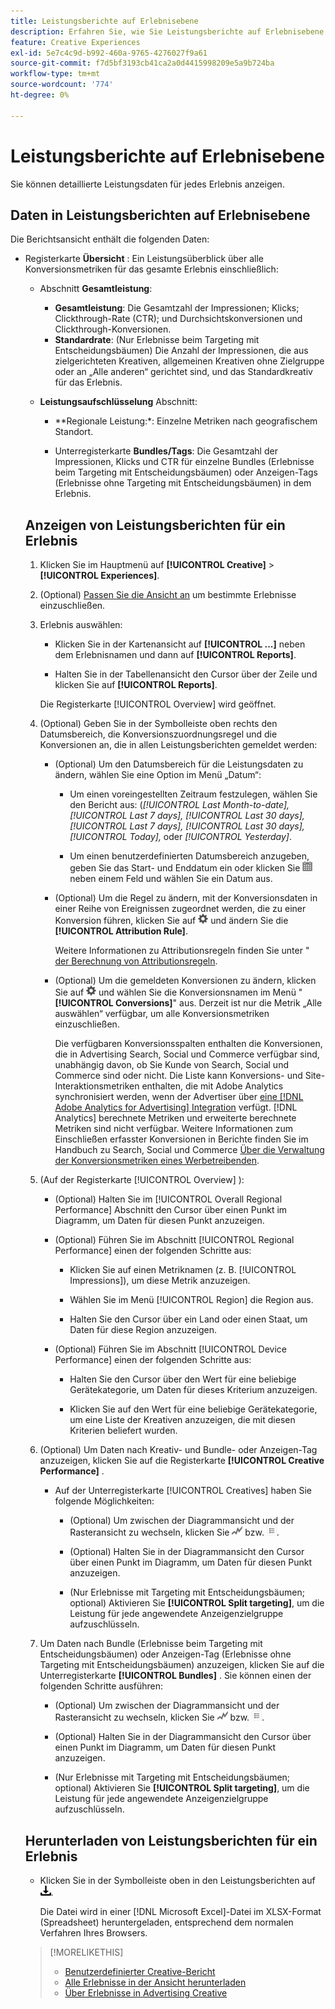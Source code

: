```yaml
---
title: Leistungsberichte auf Erlebnisebene
description: Erfahren Sie, wie Sie Leistungsberichte auf Erlebnisebene anzeigen.
feature: Creative Experiences
exl-id: 5e7c4c9d-b992-460a-9765-4276027f9a61
source-git-commit: f7d5bf3193cb41ca2a0d4415998209e5a9b724ba
workflow-type: tm+mt
source-wordcount: '774'
ht-degree: 0%

---
```


# Leistungsberichte auf Erlebnisebene

Sie können detaillierte Leistungsdaten für jedes Erlebnis anzeigen.

## Daten in Leistungsberichten auf Erlebnisebene

Die Berichtsansicht enthält die folgenden Daten:

* Registerkarte **Übersicht** : Ein Leistungsüberblick über alle Konversionsmetriken für das gesamte Erlebnis<!-- Currently, the only metric in the settings list at the top of this main tab is "Select All." --> einschließlich:

   * Abschnitt **Gesamtleistung**:

      * **Gesamtleistung**: Die Gesamtzahl der Impressionen; Klicks; Clickthrough-Rate (CTR); und Durchsichtskonversionen und Clickthrough-Konversionen.

     <!--
     ![Overall performance](/help/creative/assets/experience-report-overall-performance.png "Overall performance"){width="100" zoomable="yes"}
          -->

      * **Standardrate**: (Nur Erlebnisse beim Targeting mit Entscheidungsbäumen) Die Anzahl der Impressionen, die aus zielgerichteten Kreativen, allgemeinen Kreativen ohne Zielgruppe oder an „Alle anderen“ gerichtet sind, und das Standardkreativ für das Erlebnis.

     <!--
     ![Default rate](/help/creative/assets/experience-report-default-rate.png "Default rate"){width="100" zoomable="yes"} 
     -->

   * **Leistungsaufschlüsselung** Abschnitt:

      * **Regionale Leistung:*: Einzelne Metriken nach geografischem Standort.

        <!--   
      ![Regional performance](/help/creative/assets/experience-report-regional-performance.png "Regional performance"){width="100" zoomable="yes"}
      -->

      * **Geräteleistung:** Einzelne Metriken nach Gerätetyp, Betriebssystem und Browser. Klicken Sie optional auf den Wert für eine beliebige Gerätekategorie, um eine Liste der 10 Kreativen anzuzeigen, die mit diesen Kriterien am häufigsten bedient werden.

        <!--    
      ![Device performance](/help/creative/assets/experience-report-device-performance.png "Device performance"){width="100" zoomable="yes"}
      -->

* Registerkarte **Creative-***: Eine Leistungsübersicht nach Kreativ- und Bundle- oder Anzeigen-Tag, einschließlich:

   * **Kreative** Unterregisterkarte: Die Gesamtzahl der Impressionen, Klicks und CTR für jeden Kreativen im Erlebnis.<!-- No breakdown yet for the individual ad elements and/or the served ads. -->

   * Unterregisterkarte **Bundles/Tags**: Die Gesamtzahl der Impressionen, Klicks und CTR für einzelne Bundles (Erlebnisse beim Targeting mit Entscheidungsbäumen) oder Anzeigen-Tags (Erlebnisse ohne Targeting mit Entscheidungsbäumen) in dem Erlebnis.

## Anzeigen von Leistungsberichten für ein Erlebnis

1. Klicken Sie im Hauptmenü auf **[!UICONTROL Creative]** > **[!UICONTROL Experiences]**.

1. (Optional) [Passen Sie die Ansicht an](/help/creative/introduction/customize-data-views.md) um bestimmte Erlebnisse einzuschließen.

1. Erlebnis auswählen:

   * Klicken Sie in der Kartenansicht auf **[!UICONTROL ...]** neben dem Erlebnisnamen und dann auf **[!UICONTROL Reports]**.

   * Halten Sie in der Tabellenansicht den Cursor über der Zeile und klicken Sie auf **[!UICONTROL Reports]**.

   Die Registerkarte [!UICONTROL Overview] wird geöffnet.

1. (Optional) Geben Sie in der Symbolleiste oben rechts den Datumsbereich, die Konversionszuordnungsregel und die Konversionen an, die in allen Leistungsberichten gemeldet werden:

   * (Optional) Um den Datumsbereich für die Leistungsdaten zu ändern, wählen Sie eine Option im Menü „Datum“:

      * Um einen voreingestellten Zeitraum festzulegen, wählen Sie den Bericht aus: (*[!UICONTROL Last Month-to-date],* *[!UICONTROL Last 7 days],* *[!UICONTROL Last 30 days],* *[!UICONTROL Last 7 days],* *[!UICONTROL Last 30 days],* *[!UICONTROL Today],* oder *[!UICONTROL Yesterday]*.

      * Um einen benutzerdefinierten Datumsbereich anzugeben, geben Sie das Start- und Enddatum ein oder klicken Sie ![Kalendersymbol](/help/search-social-commerce/assets/calendar.png) neben einem Feld und wählen Sie ein Datum aus.

   * (Optional) Um die Regel zu ändern, mit der Konversionsdaten in einer Reihe von Ereignissen zugeordnet werden, die zu einer Konversion führen, klicken Sie auf ![Einstellungen](/help/creative/assets/settings.png) und ändern Sie die **[!UICONTROL Attribution Rule]**.

     Weitere Informationen zu Attributionsregeln finden Sie unter &quot;[&#x200B; der Berechnung von Attributionsregeln](/help/search-social-commerce/reports/attribution-rules.md).

   * (Optional) Um die gemeldeten Konversionen zu ändern, klicken Sie auf ![Einstellungen](/help/creative/assets/settings.png) und wählen Sie die Konversionsnamen im Menü &quot;**[!UICONTROL Conversions]**&quot; aus. Derzeit ist nur die Metrik „Alle auswählen“ verfügbar, um alle Konversionsmetriken einzuschließen.

     Die verfügbaren Konversionsspalten enthalten die Konversionen, die in Advertising Search, Social und Commerce verfügbar sind, unabhängig davon, ob Sie Kunde von Search, Social und Commerce sind oder nicht. Die Liste kann Konversions- und Site-Interaktionsmetriken enthalten, die mit Adobe Analytics synchronisiert werden, wenn der Advertiser über [eine [!DNL Adobe Analytics for Advertising] Integration](/help/integrations/analytics/overview.md) verfügt. [!DNL Analytics] berechnete Metriken und erweiterte berechnete Metriken sind nicht verfügbar. Weitere Informationen zum Einschließen erfasster Konversionen in Berichte finden Sie im Handbuch zu Search, Social und Commerce [Über die Verwaltung der Konversionsmetriken eines Werbetreibenden](/help/search-social-commerce/admin/conversion-metrics/conversion-metric-about.md).

1. (Auf der Registerkarte [!UICONTROL Overview] ):

   * (Optional) Halten Sie im [!UICONTROL Overall Regional Performance] Abschnitt den Cursor über einen Punkt im Diagramm, um Daten für diesen Punkt anzuzeigen.

   * (Optional) Führen Sie im Abschnitt [!UICONTROL Regional Performance] einen der folgenden Schritte aus:

      * Klicken Sie auf einen Metriknamen (z. B. [!UICONTROL Impressions]), um diese Metrik anzuzeigen.

      * Wählen Sie im Menü [!UICONTROL Region] die Region aus.

      * Halten Sie den Cursor über ein Land oder einen Staat, um Daten für diese Region anzuzeigen.

   * (Optional) Führen Sie im Abschnitt [!UICONTROL Device Performance] einen der folgenden Schritte aus:

      * Halten Sie den Cursor über den Wert für eine beliebige Gerätekategorie, um Daten für dieses Kriterium anzuzeigen.

      * Klicken Sie auf den Wert für eine beliebige Gerätekategorie, um eine Liste der <!-- NN--> Kreativen anzuzeigen, die mit diesen Kriterien beliefert wurden.

1. (Optional) Um Daten nach Kreativ- und Bundle- oder Anzeigen-Tag anzuzeigen, klicken Sie auf die Registerkarte **[!UICONTROL Creative Performance]** .

   * Auf der Unterregisterkarte [!UICONTROL Creatives] haben Sie folgende Möglichkeiten:

      * (Optional) Um zwischen der Diagrammansicht und der Rasteransicht zu wechseln, klicken Sie ![Diagramm](/help/creative/assets/chart-view-button.png "Diagramm") bzw. ![Gitter](/help/creative/assets/table-view-button.png "Gitter").

      * (Optional) Halten Sie in der Diagrammansicht den Cursor über einen Punkt im Diagramm, um Daten für diesen Punkt anzuzeigen.

      * (Nur Erlebnisse mit Targeting mit Entscheidungsbäumen; optional) Aktivieren Sie **[!UICONTROL Split targeting]**, um die Leistung für jede angewendete Anzeigenzielgruppe aufzuschlüsseln.

1. Um Daten nach Bundle (Erlebnisse beim Targeting mit Entscheidungsbäumen) oder Anzeigen-Tag (Erlebnisse ohne Targeting mit Entscheidungsbäumen) anzuzeigen, klicken Sie auf die Unterregisterkarte **[!UICONTROL Bundles]** . Sie können einen der folgenden Schritte ausführen:

   * (Optional) Um zwischen der Diagrammansicht und der Rasteransicht zu wechseln, klicken Sie ![Diagramm](/help/creative/assets/chart-view-button.png "Diagramm") bzw. ![Gitter](/help/creative/assets/table-view-button.png "Gitter").

   * (Optional) Halten Sie in der Diagrammansicht den Cursor über einen Punkt im Diagramm, um Daten für diesen Punkt anzuzeigen.

   * (Nur Erlebnisse mit Targeting mit Entscheidungsbäumen; optional) Aktivieren Sie **[!UICONTROL Split targeting]**, um die Leistung für jede angewendete Anzeigenzielgruppe aufzuschlüsseln.

## Herunterladen von Leistungsberichten für ein Erlebnis

* Klicken Sie in der Symbolleiste oben in den Leistungsberichten auf ![Herunterladen](/help/creative/assets/download.png "Herunterladen").

  Die Datei wird in einer [!DNL Microsoft Excel]-Datei im XLSX-Format (Spreadsheet) heruntergeladen, entsprechend dem normalen Verfahren Ihres Browsers.

>[!MORELIKETHIS]
>
>* [Benutzerdefinierter Creative-Bericht](/help/creative/report-custom-creative.md)
>* [Alle Erlebnisse in der Ansicht herunterladen](/help/creative/experiences/experience-download-view.md)
>* [Über Erlebnisse in Advertising Creative](/help/creative/experiences/experience-about.md)
